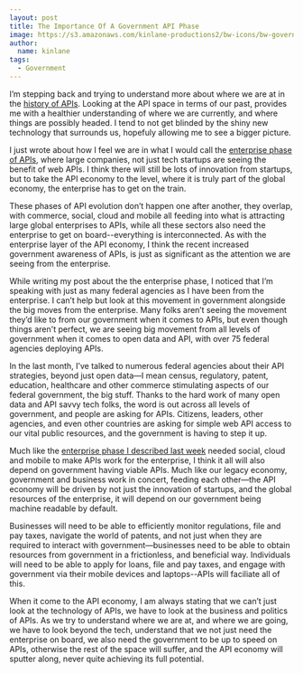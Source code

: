 ```yaml
---
layout: post
title: The Importance Of A Government API Phase
image: https://s3.amazonaws.com/kinlane-productions2/bw-icons/bw-government.jpg
author:
  name: kinlane
tags:
  - Government
---
```

I’m stepping back and trying to understand more about where we are at in the [history of APIs](http://history.apievangelist.com/). Looking at the API space in terms of our past, provides me with a healthier understanding of where we are currently, and where things are possibly headed. I tend to not get blinded by the shiny new technology that surrounds us, hopefuly allowing me to see a bigger picture.

I just wrote about how I feel we are in what I would call the [enterprise phase of APIs](http://apievangelist.com/2014/02/17/what-is-the-next-phase-of-apis/), where large companies, not just tech startups are seeing the benefit of web APIs. I think there will still be lots of innovation from startups, but to take the API economy to the level, where it is truly part of the global economy, the enterprise has to get on the train.

These phases of API evolution don’t happen one after another, they overlap, with commerce, social, cloud and mobile all feeding into what is attracting large global enterprises to APIs, while all these sectors also need the enterprise to get on board--everything is interconnected. As with the enterprise layer of the API economy, I think the recent increased government awareness of APIs, is just as significant as the attention we are seeing from the enterprise.

While writing my post about the the enterprise phase, I noticed that I’m speaking with just as many federal agencies as I have been from the enterprise. I can’t help but look at this movement in government alongside the big moves from the enterprise. Many folks aren’t seeing the movement they’d like to from our government when it comes to APIs, but even though things aren't perfect, we are seeing big movement from all levels of government when it comes to open data and API, with over 75 federal agencies deploying APIs.

In the last month, I’ve talked to numerous federal agencies about their API strategies, beyond just open data—I mean census, regulatory, patent, education, healthcare and other commerce stimulating aspects of our federal government, the big stuff. Thanks to the hard work of many open data and API savvy tech folks, the word is out across all levels of government, and people are asking for APIs. Citizens, leaders, other agencies, and even other countries are asking for simple web API access to our vital public resources, and the government is having to step it up.

Much like the [enterprise phase I described last week](http://apievangelist.com/2014/02/17/what-is-the-next-phase-of-apis/) needed social, cloud and mobile to make APIs work for the enterprise, I think it all will also depend on government having viable APIs. Much like our legacy economy, government and business work in concert, feeding each other—the API economy will be driven by not just the innovation of startups, and the global resources of the enterprise, it will depend on our government being machine readable by default.

Businesses will need to be able to efficiently monitor regulations, file and pay taxes, navigate the world of patents, and not just when they are required to interact with government—businesses need to be able to obtain resources from government in a frictionless, and beneficial way. Individuals will need to be able to apply for loans, file and pay taxes, and engage with government via their mobile devices and laptops--APIs will faciliate all of this.

When it come to the API economy, I am always stating that we can’t just look at the technology of APIs, we have to look at the business and politics of APIs. As we try to understand where we are at, and where we are going, we have to look beyond the tech, understand that we not just need the enterprise on board, we also need the government to be up to speed on APIs, otherwise the rest of the space will suffer, and the API economy will sputter along, never quite achieving its full potential.